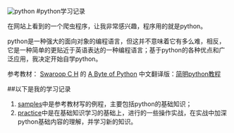 ﻿![python](http://s7.51cto.com/wyfs02/M01/24/2F/wKiom1NMlT-z_hrsAAA1lJYopPE323.gif)
#python学习记录

在网站上看到的一个爬虫程序，让我非常感兴趣，程序用的就是python。

python是一种强大的面向对象的编程语言，但这并不意味着它有多么难，相反，
它是一种简单的更贴近于英语表达的一种编程语言；基于python的各种优点和广泛应用，我决定开始自学python。

参考教材：
[Swaroop C H](http://www.swaroopch.com/) 的
[A Byte of Python](http://www.ibiblio.org/g2swap/byteofpython/read/)
中文翻译版：[简明python教程](http://www.kuqin.com/abyteofpython_cn/)

##以下是我的学习记录
1. [samples](https://github.com/Jon-Wang/learnpython/tree/master/samples)中是参考教材写的例程，主要包括python的基础知识；
2. [practice](https://github.com/Jon-Wang/learnpython/tree/master/practice)中是在基础知识学习的基础上，进行的一些操作实战，在实战中加深python基础内容的理解，并学习新的知识。
